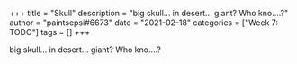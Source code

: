 +++
title = "Skull"
description = "big skull... in desert... giant? Who kno....?"
author = "paintsepsi#6673"
date = "2021-02-18"
categories = ["Week 7: TODO"]
tags = []
+++

big skull... in desert... giant? Who kno....?
